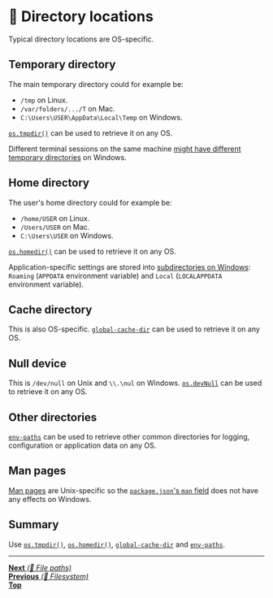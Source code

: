 # 📂 Directory locations

Typical directory locations are OS-specific.

## Temporary directory

The main temporary directory could for example be:

- `/tmp` on Linux.
- `/var/folders/.../T` on Mac.
- `C:\Users\USER\AppData\Local\Temp` on Windows.

[`os.tmpdir()`](https://nodejs.org/api/os.html#os_os_tmpdir) can be used to
retrieve it on any OS.

Different terminal sessions on the same machine
[might have different temporary directories](https://github.com/ehmicky/cross-platform-node-guide/pull/17#issuecomment-476209345)
on Windows.

## Home directory

The user's home directory could for example be:

- `/home/USER` on Linux.
- `/Users/USER` on Mac.
- `C:\Users\USER` on Windows.

[`os.homedir()`](https://nodejs.org/api/os.html#os_os_homedir) can be used to
retrieve it on any OS.

Application-specific settings are stored into
[subdirectories on Windows](<https://msdn.microsoft.com/en-us/library/windows/desktop/bb776892(v=vs.85).aspx>):
`Roaming` (`APPDATA` environment variable) and `Local` (`LOCALAPPDATA`
environment variable).

## Cache directory

This is also OS-specific.
[`global-cache-dir`](https://github.com/ehmicky/global-cache-dir) can be used to
retrieve it on any OS.

## Null device

This is `/dev/null` on Unix and `\\.\nul` on Windows.
[`os.devNull`](https://nodejs.org/api/all.html#os_os_devnull) can be used to
retrieve it on any OS.

## Other directories

[`env-paths`](https://github.com/sindresorhus/env-paths) can be used to retrieve
other common directories for logging, configuration or application data on any
OS.

## Man pages

[Man pages](https://www.kernel.org/doc/man-pages/) are Unix-specific so the
[`package.json`'s `man` field](https://docs.npmjs.com/files/package.json#man)
does not have any effects on Windows.

## Summary

Use [`os.tmpdir()`](https://nodejs.org/api/os.html#os_os_tmpdir),
[`os.homedir()`](https://nodejs.org/api/os.html#os_os_homedir),
[`global-cache-dir`](https://github.com/ehmicky/global-cache-dir) and
[`env-paths`](https://github.com/sindresorhus/env-paths).

<hr>

[**Next** _(📂 File paths)_](file_paths.md)\
[**Previous** _(📂 Filesystem)_](README.md)\
[**Top**](README.md)
